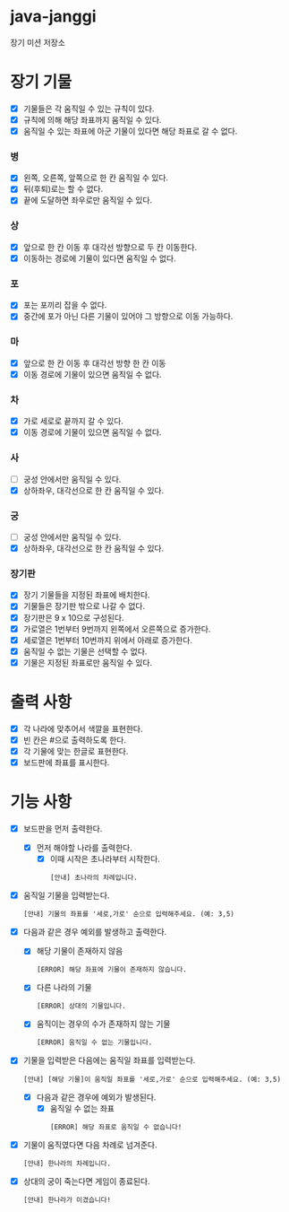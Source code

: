 # java-janggi

장기 미션 저장소

# 장기 기물
- [x] 기물들은 각 움직일 수 있는 규칙이 있다.
- [x] 규칙에 의해 해당 좌표까지 움직일 수 있다.
- [x] 움직일 수 있는 좌표에 아군 기물이 있다면 해당 좌표로 갈 수 없다.

### 병
- [x] 왼쪽, 오른쪽, 앞쪽으로 한 칸 움직일 수 있다.
- [x] 뒤(후퇴)로는 할 수 없다.
- [x] 끝에 도달하면 좌우로만 움직일 수 있다.

### 상
- [x] 앞으로 한 칸 이동 후 대각선 방향으로 두 칸 이동한다.
- [x] 이동하는 경로에 기물이 있다면 움직일 수 없다.

### 포
- [x] 포는 포끼리 잡을 수 없다.
- [x] 중간에 포가 아닌 다른 기물이 있어야 그 방향으로 이동 가능하다.

### 마
- [x] 앞으로 한 칸 이동 후 대각선 방향 한 칸 이동
- [x] 이동 경로에 기물이 있으면 움직일 수 없다.

### 차
- [x] 가로 세로로 끝까지 갈 수 있다.
- [x] 이동 경로에 기물이 있으면 움직일 수 없다.

### 사
- [ ] 궁성 안에서만 움직일 수 있다.
- [x] 상하좌우, 대각선으로 한 칸 움직일 수 있다.

### 궁
- [ ] 궁성 안에서만 움직일 수 있다.
- [x] 상하좌우, 대각선으로 한 칸 움직일 수 있다.

### 장기판
- [x] 장기 기물들을 지정된 좌표에 배치한다.
- [x] 기물들은 장기판 밖으로 나갈 수 없다.
- [x] 장기판은 9 x 10으로 구성된다.
- [x] 가로열은 1번부터 9번까지 왼쪽에서 오른쪽으로 증가한다.
- [x] 세로열은 1번부터 10번까지 위에서 아래로 증가한다.
- [x] 움직일 수 없는 기물은 선택할 수 없다.
- [x] 기물은 지정된 좌표로만 움직일 수 있다.

# 출력 사항
- [x] 각 나라에 맞추어서 색깔을 표현한다.
- [x] 빈 칸은 #으로 출력하도록 한다.
- [x] 각 기물에 맞는 한글로 표현한다.
- [x] 보드판에 좌표를 표시한다.

# 기능 사항

- [x] 보드판을 먼저 출력한다.
  - [x] 먼저 해야할 나라를 출력한다.
    - [x] 이때 시작은 초나라부터 시작한다.
      ```
      [안내] 초나라의 차례입니다.
      ```

- [x] 움직일 기물을 입력받는다.

    ```
    [안내] 기물의 좌표를 '세로,가로' 순으로 입력해주세요. (예: 3,5)
    ```

- [x] 다음과 같은 경우 예외를 발생하고 출력한다.
    - [x] 해당 기물이 존재하지 않음
      ```
      [ERROR] 해당 좌표에 기물이 존재하지 않습니다.
      ```
  
    - [x] 다른 나라의 기물
      ```
      [ERROR] 상대의 기물입니다.
      ```
    - [x] 움직이는 경우의 수가 존재하지 않는 기물
      ```
      [ERROR] 움직일 수 없는 기물입니다.
      ```

- [x] 기물을 입력받은 다음에는 움직일 좌표를 입력받는다.

    ```
    [안내] [해당 기물]이 움직일 좌표를 '세로,가로' 순으로 입력해주세요. (예: 3,5)
    ```

  - [x] 다음과 같은 경우에 예외가 발생된다.
      - [x] 움직일 수 없는 좌표
          ```
          [ERROR] 해당 좌표로 움직일 수 없습니다!
          ```

- [x] 기물이 움직였다면 다음 차례로 넘겨준다.
    ```
    [안내] 한나라의 차례입니다.
    ```
- [x] 상대의 궁이 죽는다면 게임이 종료된다.

    ```
    [안내] 한나라가 이겼습니다!
    ```